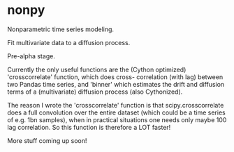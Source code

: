 nonpy
=====

Nonparametric time series modeling.

Fit multivariate data to a diffusion process.

Pre-alpha stage.

Currently the only useful functions are the (Cython
optimized) 'crosscorrelate' function, which does cross-
correlation (with lag) between two Pandas time series,
and 'binner' which estimates the drift and diffusion
terms of a (multivariate) diffusion process (also
Cythonized).

The reason I wrote the 'crosscorrelate' function is
that scipy.crosscorrelate does a full convolution
over the entire dataset (which could be a time series
of e.g. 1bn samples), when in practical situations one
needs only maybe 100 lag correlation. So this function
is therefore a LOT faster!

More stuff coming up soon!
